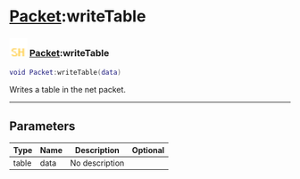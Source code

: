 # [Packet](../packet/README.md):writeTable

### <img src="../../.gitbook/assets/shared.png" width="32" height="32" /> [Packet](../packet/README.md):writeTable

```lua
void Packet:writeTable(data)
```

Writes a table in the net packet.<br>

-----------------
## Parameters

| Type   | Name | Description | Optional |
| ------ | ---- | ----------- | -------: |
| table | data | No description |   |
